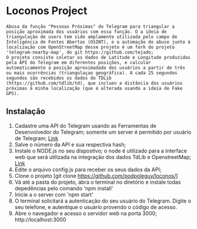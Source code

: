 # Loconos Project

    Abusa da função "Pessoas Próximas" do Telegram para triangular a posição aproximada dos usuários com essa função. O a ideia de triangulação de users tem sido amplamente utilizada pelo campo de Inteligência de Fontes Abertas (OSINT), e a automação do abuse junto à localização com OpenStreetMap desse projeto é um fork do projeto 'telegram-nearby-map', do git https://github.com/tejado;
    O projeto consiste coletar os dados de Latitude e Longitude produzidas pela API do Telegram em diferentes posições, e calcular automaticamente a posição aproximadada dos usuários a partir de três ou mais ocorrências (triangulaçao geográfica). A cada 25 segundos segundos são recebidos os dados do TDLib (https://github.com/tdlib/td), que incluen a distância dos usuários próximas à minha localização (que é alterada usando a ideia de Fake GPS). 


## Instalação

1. Cadastre uma API do Telegram usando as Ferramentas de Desenvolvedor do Telegram; somente um server é permitido por usuário de Telegram; [Link](https://my.telegram.org) 
2. Salve o número da API e sua respectiva hash; 
3. Instale o NODE.js no seu dispostivo; o node é utilizado para a interface web que será utilizada na integração dos dados TdLib e OpenstreetMap; [Link](https://nodejs.org/en/download)
4. Edite o arquivo config.js para receber os seus dados da API;
5. Clone o projeto [git clone https://github.com/podpoleguy/loconos/]
6. Vá até a pasta do projeto, abra o terminal no diretório e instale todas depedências pelo comando 'npm install'
7. Inicie a o server com 'npm start'
8. O terminal solicitará a autenticação do seu usuário do Telegram. Digite o seu telefone, e autentique o usuário provendo o código de acesso.
9. Abre o navegador e acesso o servidor web na porta 3000; http://localhost:3000
